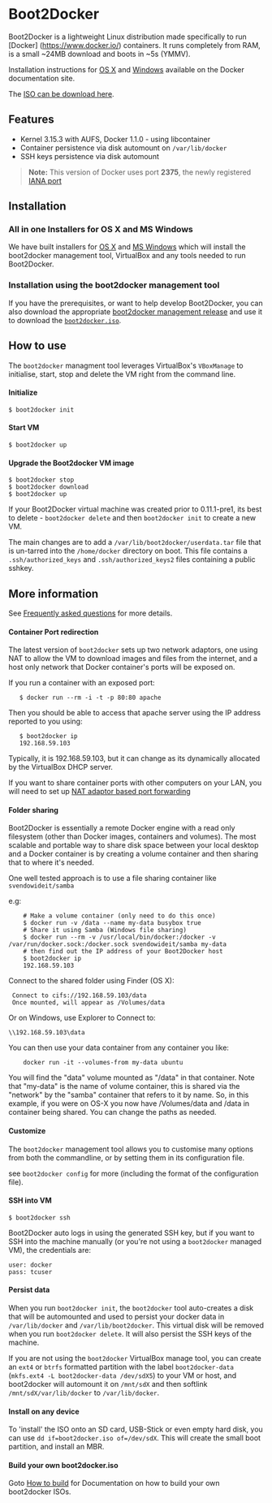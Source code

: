 Boot2Docker
===========

Boot2Docker is a lightweight Linux distribution made specifically to run [Docker]
(https://www.docker.io/) containers. It runs completely from RAM, is a small ~24MB
download and boots in ~5s (YMMV).


Installation instructions for [OS X](http://docs.docker.io/installation/mac/) and [Windows](http://docs.docker.io/installation/windows/) available on the Docker documentation site.


The [ISO can be download here](
https://github.com/boot2docker/boot2docker/releases).


## Features
* Kernel 3.15.3 with AUFS, Docker 1.1.0 - using libcontainer
* Container persistence via disk automount on `/var/lib/docker`
* SSH keys persistence via disk automount

> **Note:** This version of Docker uses port **2375**, the newly registered [IANA
> port](http://www.iana.org/assignments/service-names-port-numbers/service-names-port-numbers.xhtml?search=docker)

## Installation

### All in one Installers for OS X and MS Windows

We have built installers for [OS X](
https://github.com/boot2docker/osx-installer/releases) and [MS Windows](
https://github.com/boot2docker/windows-installer/releases) which will install
the boot2docker management tool, VirtualBox and any tools needed to run Boot2Docker.

### Installation using the boot2docker management tool

If you have the prerequisites, or want to help develop Boot2Docker, you can 
also download the appropriate [boot2docker management release](
https://github.com/boot2docker/boot2docker-cli/releases) and use it to download
the [`boot2docker.iso`](
https://github.com/boot2docker/boot2docker/releases).

## How to use
The `boot2docker` managment tool leverages VirtualBox's `VBoxManage` to
initialise, start, stop and delete the VM right from the command line.

#### Initialize
```
$ boot2docker init
```

#### Start VM
```
$ boot2docker up
```

#### Upgrade the Boot2docker VM image
```
$ boot2docker stop
$ boot2docker download
$ boot2docker up
```

If your Boot2Docker virtual machine was created prior to 0.11.1-pre1, its best to
delete -  `boot2docker delete` and then `boot2docker init` to create a new VM.

The main changes are to add a `/var/lib/boot2docker/userdata.tar` file that is
un-tarred into the `/home/docker` directory on boot. This file contains a
`.ssh/authorized_keys` and `.ssh/authorized_keys2` files containing a public sshkey.


## More information

See [Frequently asked questions](doc/FAQ.md) for more details.

#### Container Port redirection 

The latest version of `boot2docker` sets up two network adaptors, one using NAT
to allow the VM to download images and files from the internet, and a host only
network that Docker container's ports will be exposed on.

If you run a container with an exposed port:

```
   $ docker run --rm -i -t -p 80:80 apache
```

Then you should be able to access that apache server using the IP address reported
to you using:

```
   $ boot2docker ip
   192.168.59.103
```

Typically, it is 192.168.59.103, but it can change as its dynamically allocated
by the VirtualBox DHCP server.

If you want to share container ports with other computers on your LAN, you will
need to set up [NAT adaptor based port forwarding](
https://github.com/boot2docker/boot2docker/blob/master/doc/WORKAROUNDS.md)

#### Folder sharing

Boot2Docker is essentially a remote Docker engine with a read only filesystem
(other than Docker images, containers and volumes). The most scalable and portable
way to share disk space between your local desktop and a Docker container is by
creating a volume container and then sharing that to where it's needed.

One well tested approach is to use a file sharing container like `svendowideit/samba`

e.g:

```
    # Make a volume container (only need to do this once)
    $ docker run -v /data --name my-data busybox true
	# Share it using Samba (Windows file sharing)
	$ docker run --rm -v /usr/local/bin/docker:/docker -v /var/run/docker.sock:/docker.sock svendowideit/samba my-data
	# then find out the IP address of your Boot2Docker host
	$ boot2docker ip
	192.168.59.103
```
Connect to the shared folder using Finder (OS X):

	 Connect to cifs://192.168.59.103/data
	 Once mounted, will appear as /Volumes/data


Or on Windows, use Explorer to Connect to:

	\\192.168.59.103\data


You can then use your data container from any container you like:

```
	docker run -it --volumes-from my-data ubuntu 
```

You will find the "data" volume mounted as "/data" in that container. Note that "my-data" is the name of volume container, this is shared via the "network" by the "samba" container that refers to it by name. So, in this example, if you were on OS-X you now have /Volumes/data and /data in container being shared. You can change the paths as needed. 

#### Customize
The `boot2docker` management tool allows you to customise many options from both the
commandline, or by setting them in its configuration file.

see `boot2docker config` for more (including the format of the configuration file).


#### SSH into VM
```
$ boot2docker ssh
```
Boot2Docker auto logs in using the generated SSH key, but if you want to SSH into
the machine manually (or you're not using a `boot2docker` managed VM), the credentials are:
```
user: docker
pass: tcuser
```


#### Persist data
When you run `boot2docker init`, the `boot2docker` tool auto-creates
a disk that will be automounted and used to persist your docker data in
`/var/lib/docker` and `/var/lib/boot2docker`.
This virtual disk will be removed when you run `boot2docker delete`.
It will also persist the SSH keys of the machine.

If you are not using the `boot2docker` VirtualBox manage tool, you can create
an `ext4` or `btrfs` formatted partition with the label `boot2docker-data`
(`mkfs.ext4 -L boot2docker-data /dev/sdX5`) to your VM or host, and
boot2docker will automount it on `/mnt/sdX` and then softlink
`/mnt/sdX/var/lib/docker` to `/var/lib/docker`.


#### Install on any device
To 'install' the ISO onto an SD card, USB-Stick or even empty hard disk, you can
use `dd if=boot2docker.iso of=/dev/sdX`.
This will create the small boot partition, and install an MBR.


#### Build your own boot2docker.iso
Goto [How to build](doc/BUILD.md) for Documentation on how to build your own boot2docker ISOs.
